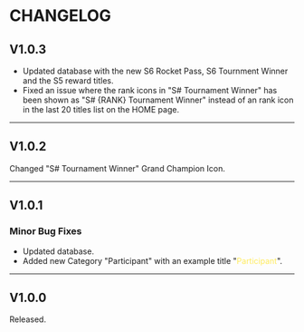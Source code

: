 # CHANGELOG

## V1.0.3
- Updated database with the new S6 Rocket Pass, S6 Tournment Winner and the S5 reward titles.
- Fixed an issue where the rank icons in "S# Tournament Winner" has been shown as "S# {RANK} Tournament Winner" instead of an rank icon in the last 20 titles list on the HOME page.

---
## V1.0.2
Changed "S# Tournament Winner" Grand Champion Icon.  

---
## V1.0.1
### Minor Bug Fixes
- Updated database.
- Added new Category "Participant" with an example title "<span style="color:#FFEB5C">Participant</span>".

---
## V1.0.0
Released.
